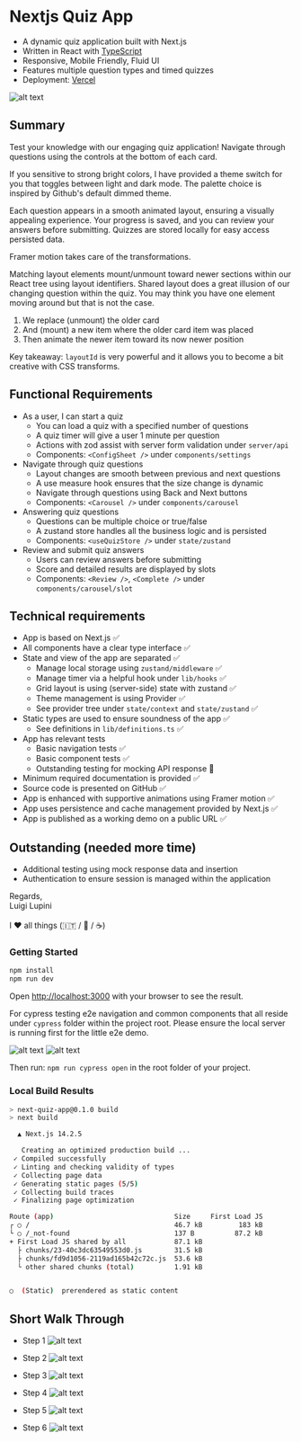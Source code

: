 # Nextjs Quiz App

- A dynamic quiz application built with Next.js
- Written in React with [TypeScript](https://www.typescriptlang.org/)
- Responsive, Mobile Friendly, Fluid UI
- Features multiple question types and timed quizzes
- Deployment: [Vercel](https://next-quiz-app-demo.vercel.app/)

![alt text](./docs/capture-walk-1.png)

## Summary

Test your knowledge with our engaging quiz application! Navigate through questions using the controls at the bottom of each card.

If you sensitive to strong bright colors, I have provided a theme switch for you that toggles between light and dark mode. The palette choice is inspired by Github's default dimmed theme.

Each question appears in a smooth animated layout, ensuring a visually appealing experience. Your progress is saved, and you can review your answers before submitting. Quizzes are stored locally for easy access persisted data.

Framer motion takes care of the transformations.

Matching layout elements mount/unmount toward newer sections within our React tree using layout identifiers. Shared layout does a great illusion of our changing question within the quiz. You may think you have one element moving around but that is not the case.

1. We replace (unmount) the older card
2. And (mount) a new item where the older card item was placed
3. Then animate the newer item toward its now newer position

Key takeaway: `layoutId` is very powerful and it allows you to become a bit creative with CSS transforms.

## Functional Requirements
- As a user, I can start a quiz
  - You can load a quiz with a specified number of questions
  - A quiz timer will give a user 1 minute per question
  - Actions with zod assist with server form validation under `server/api`
  - Components: `<ConfigSheet />` under `components/settings`
- Navigate through quiz questions
  - Layout changes are smooth between previous and next questions
  - A use measure hook ensures that the size change is dynamic
  - Navigate through questions using Back and Next buttons
  - Components: `<Carousel />` under `components/carousel`
- Answering quiz questions
  - Questions can be multiple choice or true/false
  - A zustand store handles all the business logic and is persisted
  - Components: `<useQuizStore />` under `state/zustand`
- Review and submit quiz answers
  - Users can review answers before submitting
  - Score and detailed results are displayed by slots
  - Components: `<Review />`, `<Complete />` under `components/carousel/slot`

## Technical requirements
- App is based on Next.js ✅
- All components have a clear type interface ✅
- State and view of the app are separated ✅
  - Manage local storage using `zustand/middleware` ✅
  - Manage timer via a helpful hook under `lib/hooks` ✅
  - Grid layout is using (server-side) state with zustand ✅
  - Theme management is using Provider ✅
  - See provider tree under `state/context` and `state/zustand` ✅
- Static types are used to ensure soundness of the app ✅
  -  See definitions in `lib/definitions.ts` ✅
- App has relevant tests
  - Basic navigation tests ✅
  - Basic component tests ✅
  - Outstanding testing for mocking API response 😬
- Minimum required documentation is provided ✅
- Source code is presented on GitHub ✅
- App is enhanced with supportive animations using Framer motion ✅
- App uses persistence and cache management provided by Next.js ✅
- App is published as a working demo on a public URL ✅

## Outstanding (needed more time)
- Additional testing using mock response data and insertion
- Authentication to ensure session is managed within the application

Regards, <br />
Luigi Lupini <br />
<br />
I ❤️ all things (🇮🇹 / 🛵 / ☕️)<br />

### Getting Started

```bash
npm install
npm run dev
```

Open [http://localhost:3000](http://localhost:3000) with your browser to see the result.

For cypress testing e2e navigation and common components that all reside under `cypress` folder within the project root. Please ensure the local server is running first for the little e2e demo.

![alt text](./docs/capture-cypress-1.png)
![alt text](./docs/capture-cypress-2.png)

Then run: `npm run cypress open` in the root folder of your project.

### Local Build Results

```bash
> next-quiz-app@0.1.0 build
> next build

  ▲ Next.js 14.2.5

   Creating an optimized production build ...
 ✓ Compiled successfully
 ✓ Linting and checking validity of types
 ✓ Collecting page data
 ✓ Generating static pages (5/5)
 ✓ Collecting build traces
 ✓ Finalizing page optimization

Route (app)                              Size     First Load JS
┌ ○ /                                    46.7 kB         183 kB
└ ○ /_not-found                          137 B          87.2 kB
+ First Load JS shared by all            87.1 kB
  ├ chunks/23-40c3dc63549553d0.js        31.5 kB
  ├ chunks/fd9d1056-2119ad165b42c72c.js  53.6 kB
  └ other shared chunks (total)          1.91 kB


○  (Static)  prerendered as static content
```

## Short Walk Through

- Step 1
![alt text](./docs/capture-walk-1.png)

- Step 2
![alt text](./docs/capture-walk-2.png)

- Step 3
![alt text](./docs/capture-walk-3.png)

- Step 4
![alt text](./docs/capture-walk-4.png)

- Step 5
![alt text](./docs/capture-walk-5.png)

- Step 6
![alt text](./docs/capture-walk-6.png)
